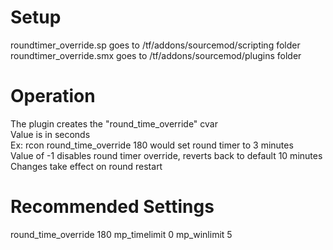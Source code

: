 # Setup
roundtimer_override.sp goes to /tf/addons/sourcemod/scripting folder   
roundtimer_override.smx goes to /tf/addons/sourcemod/plugins folder   

# Operation
The plugin creates the "round_time_override" cvar   
Value is in seconds   
Ex: rcon round_time_override 180 would set round timer to 3 minutes   
Value of -1 disables round timer override, reverts back to default 10 minutes   
Changes take effect on round restart   

# Recommended Settings
round_time_override 180
mp_timelimit 0
mp_winlimit 5

